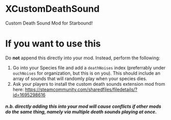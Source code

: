 # XCustomDeathSound
Custom Death Sound Mod for Starbound!

# If you want to use this

Do **not** append this directly into your mod. Instead, perform the following:

1) Go into your Species file and add a `deathNoises` index (preferrably under `ouchNoises` for organization, but this is on you). This should include an array of sounds that will randomly play when your species dies.
2) Ask your players to install the custom death sounds extension mod from here: https://steamcommunity.com/sharedfiles/filedetails/?id=1695298616

##### n.b. directly adding this into your mod *will* cause conflicts if other mods do the same thing, namely via multiple death sounds playing at once.
